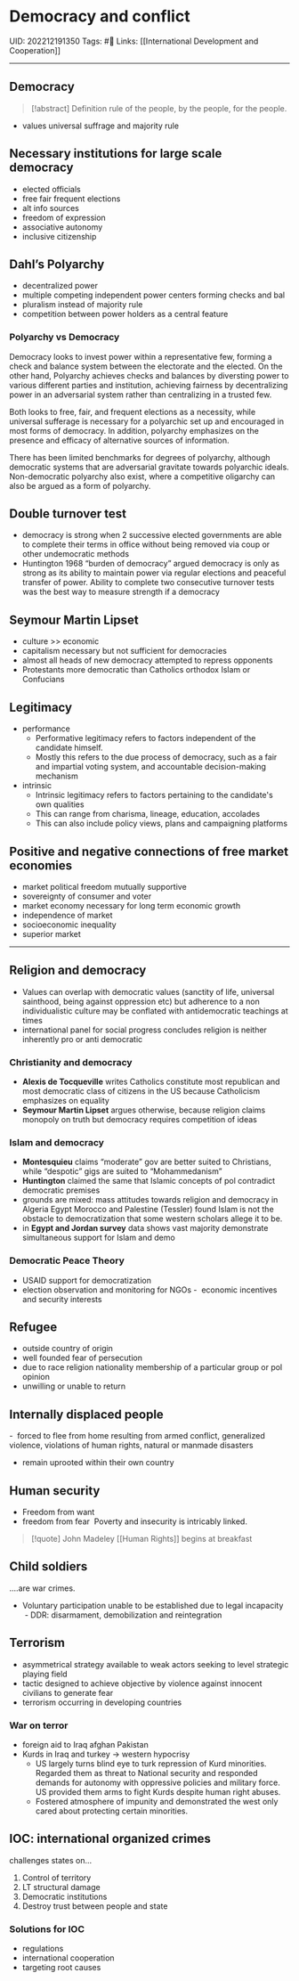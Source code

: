 # Democracy and conflict
UID: 202212191350
Tags: #🌱 
Links: [[International Development and Cooperation]]

-----
## Democracy
> [!abstract] Definition
> rule of the people, by the people, for the people. 
- values universal suffrage and majority rule

## Necessary institutions for large scale democracy 
- elected officials
- free fair frequent elections
- alt info sources
- freedom of expression
- associative autonomy 
- inclusive citizenship 

## Dahl’s Polyarchy
- decentralized power
- multiple competing independent power centers forming checks and bal
- pluralism instead of majority rule
- competition between power holders as a central feature
### Polyarchy vs Democracy
Democracy looks to invest power within a representative few, forming a check and balance system between the electorate and the elected. On the other hand, Polyarchy achieves checks and balances by diversting power to various different parties and institution, achieving fairness by decentralizing power in an adversarial system rather than centralizing in a trusted few.

Both looks to free, fair, and frequent elections as a necessity, while universal sufferage is necessary for a polyarchic set up and encouraged in most forms of democracy. In addition, polyarchy emphasizes on the presence and efficacy of alternative sources of information.

There has been limited benchmarks for degrees of polyarchy, although democratic systems that are adversarial gravitate towards polyarchic ideals. Non-democratic polyarchy also exist, where a competitive oligarchy can also be argued as a form of polyarchy.
  

## Double turnover test 
- democracy is strong when 2 successive elected governments are able to complete their terms in office without being removed via coup or other undemocratic methods
- Huntington 1968 “burden of democracy” argued democracy is only as strong as its ability to maintain power via regular elections and peaceful transfer of power. Ability to complete two consecutive turnover tests was the best way to measure strength if a democracy

## Seymour Martin Lipset 
- culture >> economic
- capitalism necessary but not sufficient for democracies
- almost all heads of new democracy attempted to repress opponents
- Protestants more democratic than Catholics orthodox Islam or Confucians 

## Legitimacy 
- performance
	- Performative legitimacy refers to factors independent of the candidate himself. 
	- Mostly this refers to the due process of democracy, such as a fair and impartial voting system, and accountable decision-making mechanism
- intrinsic 
	- Intrinsic legitimacy refers to factors pertaining to the candidate's own qualities
	- This can range from charisma, lineage, education, accolades
	- This can also include policy views, plans and campaigning platforms

## Positive and negative connections of free market economies
- market political freedom mutually supportive 
- sovereignty of consumer and voter
- market economy necessary for long term economic growth
- independence of market
- socioeconomic inequality 
- superior market 
 ----
 ## Religion and democracy
- Values can overlap with democratic values (sanctity of life, universal sainthood, being against oppression etc) but adherence to a non individualistic culture may be conflated with antidemocratic teachings at times
- international panel for social progress concludes religion is neither inherently pro or anti democratic 
### Christianity and democracy
- **Alexis de Tocqueville** writes Catholics constitute most republican and most democratic class of citizens in the US because Catholicism emphasizes on equality 
- **Seymour Martin Lipset** argues otherwise, because religion claims monopoly on truth but democracy requires competition of ideas 
### Islam and democracy
- **Montesquieu** claims “moderate” gov are better suited to Christians, while “despotic” gigs are suited to “Mohammedanism”
- **Huntington** claimed the same that Islamic concepts of pol contradict democratic premises  
- grounds are mixed: mass attitudes towards religion and democracy in Algeria Egypt Morocco and Palestine (Tessler) found Islam is not the obstacle to democratization that some western scholars allege it to be. 
- in **Egypt and Jordan survey** data shows vast majority demonstrate simultaneous support for Islam and demo
### Democratic Peace Theory
- USAID support for democratization 
- election observation and monitoring for NGOs
-  economic incentives and security interests

## Refugee
- outside country of origin
- well founded fear of persecution
- due to race religion nationality membership of a particular group or pol opinion
- unwilling or unable to return

## Internally displaced people
-  forced to flee from home resulting from armed conflict, generalized violence, violations of human rights, natural or manmade disasters
- remain uprooted within their own country 

## Human security
- Freedom from want
- freedom from fear 
Poverty and insecurity is intricably linked.
> [!quote] John Madeley
> [[Human Rights]] begins at breakfast

## Child soldiers 
....are war crimes. 
- Voluntary participation unable to be established due to legal incapacity
 - DDR: disarmament, demobilization and reintegration  

## Terrorism
- asymmetrical strategy available to weak actors seeking to level strategic playing field
- tactic designed to achieve objective by violence against innocent civilians to generate fear
- terrorism occurring in developing countries 

### War on terror
- foreign aid to Iraq afghan Pakistan
- Kurds in Iraq and turkey -> western hypocrisy 
	-  US largely turns blind eye to turk repression of Kurd minorities. Regarded them as threat to National security and responded demands for autonomy with oppressive policies and military force. US provided them arms to fight Kurds despite human right abuses.
	- Fostered atmosphere of impunity and demonstrated the west only cared about protecting certain minorities. 
 
## IOC: international organized crimes
challenges states on...
1. Control of territory
2. LT structural damage
3. Democratic institutions
4. Destroy trust between people and state 

### Solutions for IOC
- regulations
- international cooperation
- targeting root causes